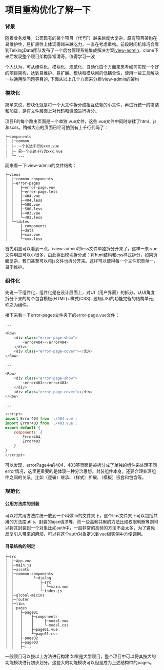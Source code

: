 # 项目重构优化了解一下

### 背景
随着业务发展，公司现有的某个项目（代号F）越来越庞大复杂，原有项目架构在易维护性，易扩展性上体现得越来越吃力，一直在考虑重构。前段时间机缘巧合看到TalkingData团队发布了一个后台管理系统集成解决方案[iview-admin](https://github.com/iview/iview-admin)，clone下来后发现整个项目架构异常清奇，值得学习一波

个人认为，可从组件化、模块化、规范化、自动化四个方面来思考如何实现一个好的项目架构，达到易维护、易扩展、模块和模块间的低耦合性，使用一些工具解决一些通用型问题等目的, 下面从以上几个方面来分析iview-admin的架构

### 模块化

简单来说，模块化就是将一个大文件拆分成相互依赖的小文件，再进行统一的拼装和加载，是在文件层面上对代码和资源进行拆分。

项目F的每个路由页面是一个单独.vue文件，这些.vue文件中同时杂糅了html，js和scss，稍微大点的页面已经可怕到有上千行代码了：

```
├─components
│  ├─common
│  ├─ 一个长达千行的xxx.vue
│  ├─ 另一个长达千行的xxx.vue
│  └─ ...
```


而来看一下iview-admin的文件结构：

```
├─views
│  ├─common-components
│  ├─error-pages
│  │   ├─error-page.vue
│  │   ├─error-page.less
│  │   ├─404.vue
│  │   ├─404.less
│  │   ├─500.vue
│  │   ├─500.less
│  │   ├─403.vue
│  │   └─403.less
│  └─tables
│      ├─components
│      ├─data
│      ├─xxx.vue
│      └─xxx.less
```

首先明显可以看到一点，iview-admin将less文件单独拆分开来了，这样一来.vue文件明显可以小很多，由此得出模块拆分点：将html结构和css样式拆分，如果页面复杂，我们甚至可以将js文件也拆分开来。这样可以使得每一个文件职责单一，易于维护。

### 组件化

先说一下组件化，组件化是在设计层面上，对UI（用户界面）的拆分。从UI角度拆分下来的每个包含模板(HTML)+样式(CSS)+逻辑(JS)的功能完备的结构单元，称之为组件。

接下来看一下error-pages文件夹下的error-page.vue文件：

```js
...

<Row>
    <div class="error-page-show">
        <error404></error404>
    </div>
    <div class="error-page-cover"></div>
</Row>

...

<Row>
    <div class="error-page-show">
        <error403></error403>
    </div>
    <div class="error-page-cover"></div>
</Row>

...

<script>
import Error404 from './404.vue';
import Error403 from './403.vue';
export default {
    components: {
        Error404,
        Error403
    }
}
</script>
```

可以发现，errorPage中的404，403等页面是被拆分成了单独的组件来处理不同error情况，这里更重要的是体现一种分治思想。封装组件本身，还要合理处理组件之间的关系，比如（逻辑）继承、（样式）扩展、（模板）嵌套和包含等。


### 规范化

#### 公用方法库的封装

可以将共用方法库统一放到一个叫做lib的文件夹下，这个libs文件夹下可以包括共用的方法库utils，封装的ajax请求等，而一些高频共用的方法比如权限判断等则可以将其封装到一个对象比如auth中，一般非常的高频的方法不会太多，为了避免反复引入带来的麻烦，可以将这个auth对象定义到vue根实例中方便调用。

#### 目录结构的制定

```
├─src
│  ├─App.vue
│  ├─main.js
│  ├─assets
│  ├─common-components
│  │         └─dialog
│  │            ├─src
│  │            │  └─main.vue
│  │            └─index.js
│  ├─global-mixins
│  ├─router
│  ├─libs
│  ├─pages
│  │   ├─page01
│  │   │    ├─components
│  │   │    │     ├─modal.vue
│  │   │    │     └─modal.css
│  │   │    ├─page01.vue
│  │   │    └─page01.css
│  │   ├─page02
│  │   ├─page03
│  │   ├─...
```

一般项目可以按以上方法进行构建
如果是大型项目，整个项目中可以将其按大的功能模块进行初步划分。这些大的功能模块可以但是成为上述结构中的pages。









